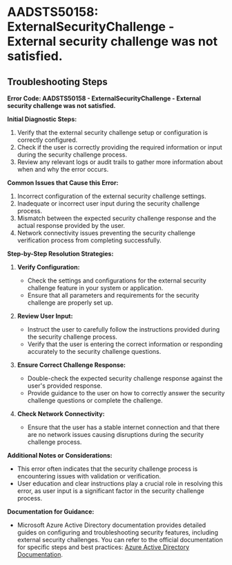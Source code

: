 
# AADSTS50158: ExternalSecurityChallenge - External security challenge was not satisfied.


## Troubleshooting Steps
**Error Code: AADSTS50158 - ExternalSecurityChallenge - External security challenge was not satisfied.**

**Initial Diagnostic Steps:**
1. Verify that the external security challenge setup or configuration is correctly configured.
2. Check if the user is correctly providing the required information or input during the security challenge process.
3. Review any relevant logs or audit trails to gather more information about when and why the error occurs.

**Common Issues that Cause this Error:**
1. Incorrect configuration of the external security challenge settings.
2. Inadequate or incorrect user input during the security challenge process.
3. Mismatch between the expected security challenge response and the actual response provided by the user.
4. Network connectivity issues preventing the security challenge verification process from completing successfully.

**Step-by-Step Resolution Strategies:**
1. **Verify Configuration:**
   - Check the settings and configurations for the external security challenge feature in your system or application.
   - Ensure that all parameters and requirements for the security challenge are properly set up.

2. **Review User Input:**
   - Instruct the user to carefully follow the instructions provided during the security challenge process.
   - Verify that the user is entering the correct information or responding accurately to the security challenge questions.

3. **Ensure Correct Challenge Response:**
   - Double-check the expected security challenge response against the user's provided response.
   - Provide guidance to the user on how to correctly answer the security challenge questions or complete the challenge.

4. **Check Network Connectivity:**
   - Ensure that the user has a stable internet connection and that there are no network issues causing disruptions during the security challenge process.

**Additional Notes or Considerations:**
- This error often indicates that the security challenge process is encountering issues with validation or verification.
- User education and clear instructions play a crucial role in resolving this error, as user input is a significant factor in the security challenge process.

**Documentation for Guidance:**
- Microsoft Azure Active Directory documentation provides detailed guides on configuring and troubleshooting security features, including external security challenges. You can refer to the official documentation for specific steps and best practices: [Azure Active Directory Documentation](https://docs.microsoft.com/en-us/azure/active-directory/).